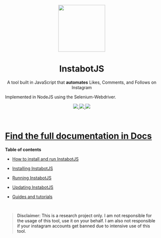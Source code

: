 
<p  align="center">
<img  src="https://i.imgur.com/jBmrP4f.jpg"  width="154">

<h1  align="center">InstabotJS</h1>

<p  align="center">A tool built in JavaScript that <b>automates</b> Likes, Comments, and Follows on Instagram

Implemented in NodeJS using the Selenium-Webdriver.<p>

<p  align="center">
<a  href="https://github.com/zanderp/instabot-js/blob/main/LICENSE">
<img  src="https://img.shields.io/badge/license-GPLv3-blue.svg"  />
</a>
<a  href="https://github.com/SeleniumHQ/selenium">
<img  src="https://img.shields.io/badge/built%20with-Selenium-yellow.svg"  />
</a>
<a  href="https://www.javascript.com/">
<img  src="https://img.shields.io/badge/built%20with-JavaScript-red.svg"  />
</p>
</p>
<br  />
  

# Find the full documentation in [Docs](/docs)

**Table of contents**

- [How to install and run InstabotJS](/docs/home.md#installation)

* [Installing InstabotJS](/docs/home.md#installation)

* [Running InstabotJS](/docs/home.md#installation)

* [Updating InstabotJS](/docs/home.md#updating-instapy)

* [Guides and tutorials](/docs/home.md#guides)
<br  />

>  **Disclaimer**<a  name="disclaimer"/>: This is a research project only. I am not responsible for the usage of this tool, use it on your behalf. I am also not responsible if your instagram accounts get banned due to intensive use of this tool.

